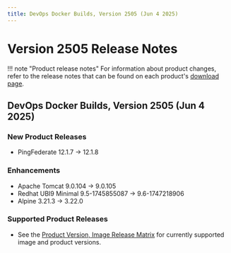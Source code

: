 ```yaml
---
title: DevOps Docker Builds, Version 2505 (Jun 4 2025)
---
```


# Version 2505 Release Notes

!!! note "Product release notes"
For information about product changes, refer to the release notes that can be found on each
product's [download page](https://www.pingidentity.com/en/resources/downloads.html).

## DevOps Docker Builds, Version 2505 (Jun 4 2025)

### New Product Releases

- PingFederate 12.1.7 → 12.1.8

### Enhancements

- Apache Tomcat 9.0.104 → 9.0.105
- Redhat UBI9 Minimal 9.5-1745855087 → 9.6-1747218906
- Alpine 3.21.3 → 3.22.0

### Supported Product Releases

- See the [Product Version, Image Release Matrix](../docker-images/productVersionMatrix.md)
  for currently supported image and product versions.
